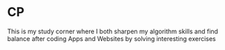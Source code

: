 # CP
This is my study corner where I both sharpen my algorithm skills and find balance after coding Apps and Websites by solving interesting exercises
